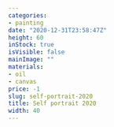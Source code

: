 ```yaml
---
categories:
- painting
date: "2020-12-31T23:58:47Z"
height: 60
inStock: true
isVisible: false
mainImage: ""
materials:
- oil
- canvas
price: -1
slug: self-portrait-2020
title: Self portrait 2020
width: 40
---
```


